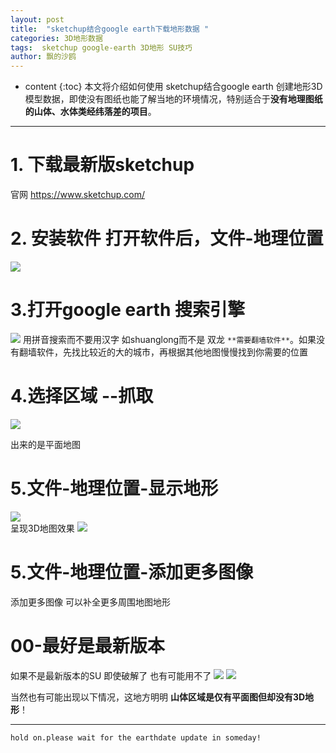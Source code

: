 ```yaml
---
layout: post
title:  "sketchup结合google earth下载地形数据 "
categories: 3D地形数据
tags:  sketchup google-earth 3D地形 SU技巧
author: 飘的沙鸥
---
```


* content
{:toc}
本文将介绍如何使用 sketchup结合google earth 创建地形3D模型数据，即使没有图纸也能了解当地的环境情况，特别适合于**没有地理图纸的山体、水体类经纬落差的项目**。

----------

# 1. 下载最新版sketchup 

官网 https://www.sketchup.com/




# 2. 安装软件 打开软件后，文件-地理位置

![](https://i.imgur.com/8A65Qzm.png)

# 3.打开google earth 搜索引擎
![](https://i.imgur.com/wWgV2NP.jpg) 
用拼音搜索而不要用汉字 如shuanglong而不是 双龙 `**需要翻墙软件**`。如果没有翻墙软件，先找比较近的大的城市，再根据其他地图慢慢找到你需要的位置
# 4.选择区域  --抓取 
![](https://i.imgur.com/XfauMcS.jpg)

出来的是平面地图 
# 5.文件-地理位置-显示地形
![](https://i.imgur.com/tNsb7dm.png)  
呈现3D地图效果
![](https://i.imgur.com/9TSEB0p.png)

# 5.文件-地理位置-添加更多图像 
添加更多图像 可以补全更多周围地图地形 

# 00-最好是最新版本
 如果不是最新版本的SU 即使破解了 也有可能用不了 
![](https://i.imgur.com/u3o4QRF.png)
![](https://i.imgur.com/sLOZ8XG.png)

当然也有可能出现以下情况，这地方明明 **山体区域是仅有平面图但却没有3D地形**！

----------

    hold on.please wait for the earthdate update in someday!